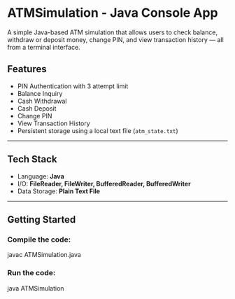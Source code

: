 # ATMSimulation - Java Console App

A simple Java-based ATM simulation that allows users to check balance, withdraw or deposit money, change PIN, and view transaction history — all from a terminal interface.

## Features

- PIN Authentication with 3 attempt limit
- Balance Inquiry
- Cash Withdrawal
- Cash Deposit
- Change PIN
- View Transaction History
- Persistent storage using a local text file (`atm_state.txt`)
---

## Tech Stack

- Language: **Java**
- I/O: **FileReader, FileWriter, BufferedReader, BufferedWriter**
- Data Storage: **Plain Text File**
---

## Getting Started

### Compile the code:
javac ATMSimulation.java

### Run the code:
java ATMSimulation
